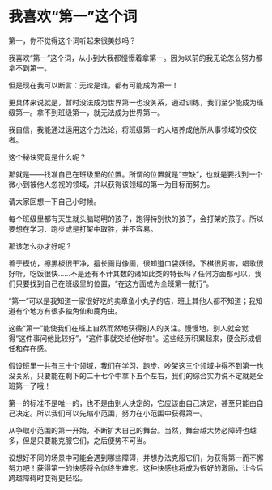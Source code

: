 # 我喜欢“第一”这个词

第一，你不觉得这个词听起来很美妙吗？ 

我喜欢“第一”这个词，从小到大我都憧憬着拿第一。因为以前的我无论怎么努力都拿不到第一。 

但是现在我可以断言：无论是谁，都有可能成为第一！ 

更具体来说就是，暂时没法成为世界第一也没关系，通过训练，我们至少能成为班级第一。拿不到班级第一，就无法成为世界第一。 

我自信，我能通过运用这个方法论，将班级第一的人培养成他所从事领域的佼佼者。 

这个秘诀究竟是什么呢？ 

那就是——找准自己在班级里的位置。所谓的位置就是“空缺”，也就是要找到一个微小到被他人忽视的领域，并以获得该领域的第一为目标而努力。 

请大家回想一下自己小时候。 

每个班级里都有天生就头脑聪明的孩子，跑得特别快的孩子，会打架的孩子。所以要想在学习、跑步或是打架中取胜，并不容易。 

那该怎么办才好呢？ 

善于模仿，擦黑板很干净，擅长画肖像画，很知道口袋妖怪，下棋很厉害，唱歌很好听，吃饭很快……不是还有不计其数的诸如此类的特长吗？任何方面都可以，我们只要找到自己在班级里的位置，“在这方面成为全班第一就行”。 

“第一”可以是我知道一家很好吃的卖章鱼小丸子的店，班上其他人都不知道；我知道有个地方有很多独角仙和鹿角虫。 

这些“第一”能使我们在班上自然而然地获得别人的关注。慢慢地，别人就会觉得“这件事问他比较好”，“这件事就交给他好啦”。这些经历积累起来，便会形成信任和存在感。 

假设班里一共有三十个领域，我们在学习、跑步、吵架这三个领域中得不到第一也没关系，只要能在剩下的二十七个中拿下五个左右，我们的综合实力说不定就是全班第一了哦！ 

第一的标准不是唯一的，也不是由别人决定的，它应该由自己决定，甚至只能由自己决定。所以我们可以先缩小范围，努力在小范围中获得第一。 

从争取小范围的第一开始，不断扩大自己的舞台。当然，舞台越大势必障碍也越多，但是只要能克服它们，之后便势不可当。 

设想好不同的场景中可能会遇到哪些障碍，并想办法克服它们，为获得第一而不懈努力吧！获得第一的快感将令你终生难忘。这种快感也将成为很好的激励，让今后跨越障碍时变得更轻松。